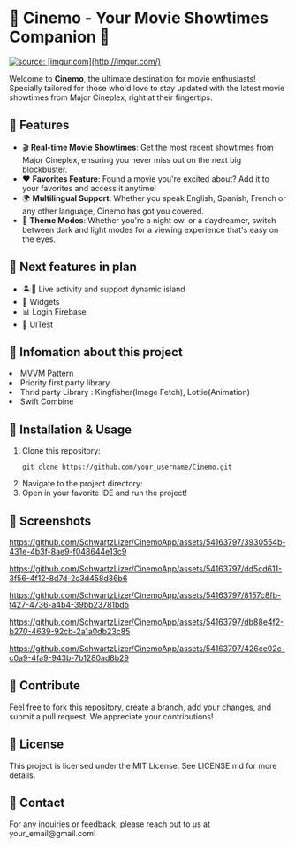 <h1>🍿 Cinemo - Your Movie Showtimes Companion 🎥</h1>

<a href="https://imgur.com/NloU8RV"><img src="https://i.imgur.com/NloU8RV.png" title="source: [imgur.com](http://imgur.com/)" /></a>
<p>Welcome to <strong>Cinemo</strong>, the ultimate destination for movie enthusiasts! Specially tailored for those who'd love to stay updated with the latest movie showtimes from Major Cineplex, right at their fingertips.</p>

<h2>🌟 Features</h2>
<ul>
<li>🎬 <strong>Real-time Movie Showtimes</strong>: Get the most recent showtimes from Major Cineplex, ensuring you never miss out on the next big blockbuster.</li>
<li>❤️ <strong>Favorites Feature</strong>: Found a movie you're excited about? Add it to your favorites and access it anytime!</li>
<li>🌍 <strong>Multilingual Support</strong>: Whether you speak English, Spanish, French or any other language, Cinemo has got you covered.</li>
<li>🌙 <strong>Theme Modes</strong>: Whether you're a night owl or a daydreamer, switch between dark and light modes for a viewing experience that's easy on the eyes.</li>
</ul>

<h2>🌟 Next features in plan</h2>
<ul>
<li>🏝️🔴 Live activity and support dynamic island</li>
<li>🧰 Widgets</li>
<li>📊 Login Firebase</li>
<li>🔧 UITest</li>
</ul>

<h2>🌟 Infomation about this project</h2>
<li>MVVM Pattern</li>
<li>Priority first party library</li>
<li>Thrid party Library : Kingfisher(Image Fetch), Lottie(Animation)</li>
<li>Swift Combine</li>

<h2>🔧 Installation & Usage</h2>
<ol>
<li>Clone this repository:</li>
<pre><code>git clone https://github.com/your_username/Cinemo.git</code></pre>
<li>Navigate to the project directory:</li>
<li>Open in your favorite IDE and run the project!</li>
</ol>

 <h2>📸 Screenshots</h2>
 
https://github.com/SchwartzLizer/CinemoApp/assets/54163797/3930554b-431e-4b3f-8ae9-f048644e13c9

https://github.com/SchwartzLizer/CinemoApp/assets/54163797/dd5cd611-3f56-4f12-8d7d-2c3d458d36b6

https://github.com/SchwartzLizer/CinemoApp/assets/54163797/8157c8fb-f427-4736-a4b4-39bb23781bd5

https://github.com/SchwartzLizer/CinemoApp/assets/54163797/db88e4f2-b270-4639-92cb-2a1a0db23c85

https://github.com/SchwartzLizer/CinemoApp/assets/54163797/426ce02c-c0a9-4fa9-943b-7b1280ad8b29

<h2>🤝 Contribute</h2>
Feel free to fork this repository, create a branch, add your changes, and submit a pull request. We appreciate your contributions!

<h2>📄 License</h2>
This project is licensed under the MIT License. See LICENSE.md for more details.

<h2>📩 Contact</h2>
For any inquiries or feedback, please reach out to us at your_email@gmail.com!


